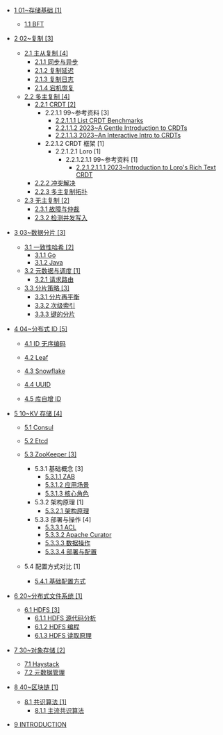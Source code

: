   - [1 01~存储基础 [1]](/01~存储基础/README.md)
    - [1.1 BFT](/01~存储基础/BFT/README.md)
      
  - [2 02~复制 [3]](/02~复制/README.md)
    - [2.1 主从复制 [4]](/02~复制/主从复制/README.md)
      - [2.1.1 同步与异步](/02~复制/主从复制/同步与异步.md)
      - [2.1.2 复制延迟](/02~复制/主从复制/复制延迟.md)
      - [2.1.3 复制日志](/02~复制/主从复制/复制日志.md)
      - [2.1.4 宕机恢复](/02~复制/主从复制/宕机恢复.md)
    - [2.2 多主复制 [4]](/02~复制/多主复制/README.md)
      - [2.2.1 CRDT [2]](/02~复制/多主复制/CRDT)
        - 2.2.1.1 99~参考资料 [3]
          - [2.2.1.1.1 List CRDT Benchmarks](/02~复制/多主复制/CRDT/99~参考资料/2023-List%20CRDT%20Benchmarks.md)
          - [2.2.1.1.2 2023~A Gentle Introduction to CRDTs](/02~复制/多主复制/CRDT/99~参考资料/2023~A%20Gentle%20Introduction%20to%20CRDTs.md)
          - [2.2.1.1.3 2023~An Interactive Intro to CRDTs](/02~复制/多主复制/CRDT/99~参考资料/2023~An%20Interactive%20Intro%20to%20CRDTs.md)
        - 2.2.1.2 CRDT 框架 [1]
          - 2.2.1.2.1 Loro [1]
            - 2.2.1.2.1.1 99~参考资料 [1]
              - [2.2.1.2.1.1.1 2023~Introduction to Loro's Rich Text CRDT](/02~复制/多主复制/CRDT/CRDT%20框架/Loro/99~参考资料/2023~Introduction%20to%20Loro's%20Rich%20Text%20CRDT.md)
      - [2.2.2 冲突解决](/02~复制/多主复制/冲突解决.md)
      - [2.2.3 多主复制拓扑](/02~复制/多主复制/多主复制拓扑.md)
    - [2.3 无主复制 [2]](/02~复制/无主复制/README.md)
      - [2.3.1 故障与仲裁](/02~复制/无主复制/故障与仲裁.md)
      - [2.3.2 检测并发写入](/02~复制/无主复制/检测并发写入.md)
  - [3 03~数据分片 [3]](/03~数据分片/README.md)
    - [3.1 一致性哈希 [2]](/03~数据分片/一致性哈希/README.md)
      - [3.1.1 Go](/03~数据分片/一致性哈希/Go.md)
      - [3.1.2 Java](/03~数据分片/一致性哈希/Java.md)
    - [3.2 元数据与调度 [1]](/03~数据分片/元数据与调度/README.md)
      - [3.2.1 请求路由](/03~数据分片/元数据与调度/请求路由.md)
    - [3.3 分片策略 [3]](/03~数据分片/分片策略/README.md)
      - [3.3.1 分片再平衡](/03~数据分片/分片策略/分片再平衡.md)
      - [3.3.2 次级索引](/03~数据分片/分片策略/次级索引.md)
      - [3.3.3 键的分片](/03~数据分片/分片策略/键的分片.md)
  - [4 04~分布式 ID [5]](/04~分布式%20ID/README.md)
    - [4.1 ID 无序编码](/04~分布式%20ID/ID%20无序编码/README.md)
      
    - [4.2 Leaf](/04~分布式%20ID/Leaf.md)
    - [4.3 Snowflake](/04~分布式%20ID/Snowflake.md)
    - [4.4 UUID](/04~分布式%20ID/UUID.md)
    - [4.5 库自增 ID](/04~分布式%20ID/库自增%20ID.md)
  - [5 10~KV 存储 [4]](/10~KV%20存储/README.md)
    - [5.1 Consul](/10~KV%20存储/Consul/README.md)
      
    - [5.2 Etcd](/10~KV%20存储/Etcd/README.md)
      
    - [5.3 ZooKeeper [3]](/10~KV%20存储/ZooKeeper/README.md)
      - 5.3.1 基础概念 [3]
        - [5.3.1.1 ZAB](/10~KV%20存储/ZooKeeper/基础概念/ZAB.md)
        - [5.3.1.2 应用场景](/10~KV%20存储/ZooKeeper/基础概念/应用场景.md)
        - [5.3.1.3 核心角色](/10~KV%20存储/ZooKeeper/基础概念/核心角色.md)
      - 5.3.2 架构原理 [1]
        - [5.3.2.1 架构原理](/10~KV%20存储/ZooKeeper/架构原理/架构原理.md)
      - 5.3.3 部署与操作 [4]
        - [5.3.3.1 ACL](/10~KV%20存储/ZooKeeper/部署与操作/ACL.md)
        - [5.3.3.2 Apache Curator](/10~KV%20存储/ZooKeeper/部署与操作/Apache%20Curator.md)
        - [5.3.3.3 数据操作](/10~KV%20存储/ZooKeeper/部署与操作/数据操作.md)
        - [5.3.3.4 部署与配置](/10~KV%20存储/ZooKeeper/部署与操作/部署与配置.md)
    - 5.4 配置方式对比 [1]
      - [5.4.1 基础配置方式](/10~KV%20存储/配置方式对比/基础配置方式.md)
  - [6 20~分布式文件系统 [1]](/20~分布式文件系统/README.md)
    - [6.1 HDFS [3]](/20~分布式文件系统/HDFS/README.md)
      - [6.1.1 HDFS 源代码分析](/20~分布式文件系统/HDFS/HDFS%20源代码分析.md)
      - [6.1.2 HDFS 编程](/20~分布式文件系统/HDFS/HDFS%20编程.md)
      - [6.1.3 HDFS 读取原理](/20~分布式文件系统/HDFS/HDFS%20读取原理.md)
  - [7 30~对象存储 [2]](/30~对象存储/README.md)
    - [7.1 Haystack](/30~对象存储/Haystack.md)
    - [7.2 元数据管理](/30~对象存储/元数据管理.md)
  - [8 40~区块链 [1]](/40~区块链/README.md)
    - [8.1 共识算法 [1]](/40~区块链/共识算法/README.md)
      - [8.1.1 主流共识算法](/40~区块链/共识算法/主流共识算法.md)
  - [9 INTRODUCTION](/INTRODUCTION.md)